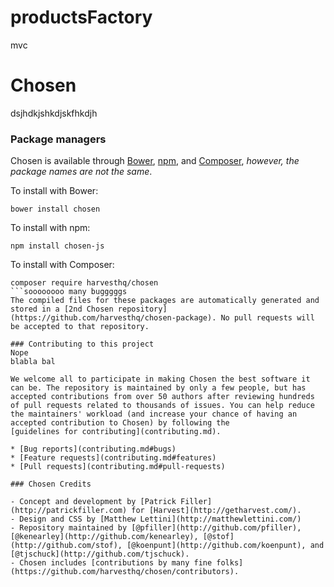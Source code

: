 # productsFactory
mvc
# Chosen

 dsjhdkjshkdjskfhkdjh

### Package managers

Chosen is available through [Bower](https://bower.io/), [npm](https://www.npmjs.com), and [Composer](https://getcomposer.org/), _however, the package names are not the same_.

To install with Bower:

```
bower install chosen
```

To install with npm:

```
npm install chosen-js
```

To install with Composer:

```
composer require harvesthq/chosen
```soooooooo many bugggggs
The compiled files for these packages are automatically generated and stored in a [2nd Chosen repository](https://github.com/harvesthq/chosen-package). No pull requests will be accepted to that repository.

### Contributing to this project
Nope
blabla bal

We welcome all to participate in making Chosen the best software it can be. The repository is maintained by only a few people, but has accepted contributions from over 50 authors after reviewing hundreds of pull requests related to thousands of issues. You can help reduce the maintainers' workload (and increase your chance of having an accepted contribution to Chosen) by following the
[guidelines for contributing](contributing.md).

* [Bug reports](contributing.md#bugs)
* [Feature requests](contributing.md#features)
* [Pull requests](contributing.md#pull-requests)

### Chosen Credits

- Concept and development by [Patrick Filler](http://patrickfiller.com) for [Harvest](http://getharvest.com/).
- Design and CSS by [Matthew Lettini](http://matthewlettini.com/)
- Repository maintained by [@pfiller](http://github.com/pfiller), [@kenearley](http://github.com/kenearley), [@stof](http://github.com/stof), [@koenpunt](http://github.com/koenpunt), and [@tjschuck](http://github.com/tjschuck).
- Chosen includes [contributions by many fine folks](https://github.com/harvesthq/chosen/contributors).

